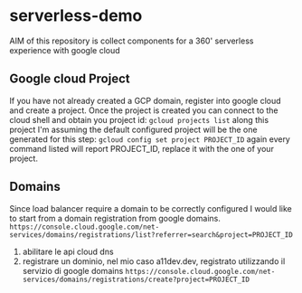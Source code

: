 # serverless-demo

AIM of this repository is collect components for a 360' serverless experience with google cloud


## Google cloud Project
If you have not already created a GCP domain, register into google cloud and create a project.
Once the project is created you can connect to the cloud shell and obtain you project id:
`gcloud projects list`
along this project I'm assuming the default configured project will be the one generated for this step:
`gcloud config set project PROJECT_ID`
again every command listed will report PROJECT_ID, replace it with the one of your project.

## Domains
Since load balancer require a domain to be correctly configured I would like to start from a domain registration from google domains.
`https://console.cloud.google.com/net-services/domains/registrations/list?referrer=search&project=PROJECT_ID`





1. abilitare le api cloud dns
2. registrare un dominio, nel mio caso a11dev.dev, registrato utilizzando il servizio di google domains `https://console.cloud.google.com/net-services/domains/registrations/create?project=PROJECT_ID`
